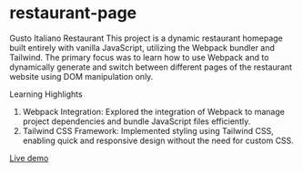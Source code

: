 # restaurant-page
Gusto Italiano Restaurant
This project is a dynamic restaurant homepage built entirely with vanilla JavaScript, utilizing the Webpack bundler and Tailwind. 
The primary focus was to learn how to use Webpack and to dynamically generate and switch between different pages of the restaurant website using DOM manipulation only.

Learning Highlights
1. Webpack Integration: Explored the integration of Webpack to manage project dependencies and bundle JavaScript files efficiently.
2. Tailwind CSS Framework: Implemented styling using Tailwind CSS, enabling quick and responsive design without the need for custom CSS.


[Live demo](aegis945.github.io/restaurant-page/)
